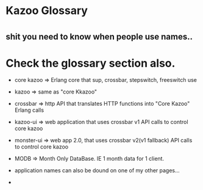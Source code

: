 # Kazoo Glossary

# 
## shit you need to know when people use names..

# Check the glossary section also.

* core kazoo => Erlang core that sup, crossbar, stepswitch, freeswitch use
* kazoo => same as "core Kkazoo"
* crossbar => http API that translates HTTP functions into "Core Kazoo" Erlang calls
* kazoo-ui => web application that uses crossbar v1 API calls to control core kazoo
* monster-ui => web app 2.0, that uses crossbar v2(v1 fallback) API calls to control core kazoo
* MODB => Month Only DataBase.  IE 1 month data for 1 client.

* application names can also be dound on one of my other pages...
* 

